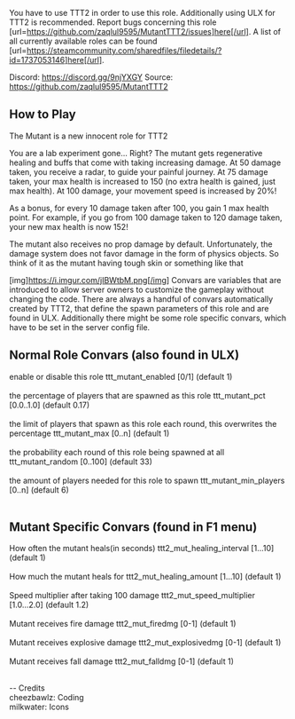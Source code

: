 You have to use TTT2 in order to use this role. Additionally using ULX for TTT2 is recommended. Report bugs concerning this role [url=https://github.com/zaqlul9595/MutantTTT2/issues]here[/url]. A list of all currently available roles can be found [url=https://steamcommunity.com/sharedfiles/filedetails/?id=1737053146]here[/url].

Discord: https://discord.gg/9njYXGY
Source: https://github.com/zaqlul9595/MutantTTT2

## How to Play ##

The Mutant is a new innocent role for TTT2

You are a lab experiment gone... Right? The mutant gets regenerative healing and buffs that come with taking increasing damage. At 50 damage taken, you receive a radar, to guide your painful journey. At 75 damage taken, your max health is increased to 150 (no extra health is gained, just max health). At 100 damage, your movement speed is increased by 20%!
 
As a bonus, for every 10 damage taken after 100, you gain 1 max health point. For example, if you go from 100 damage taken to 120 damage taken, your new max health is now 152!

The mutant also receives no prop damage by default. Unfortunately, the damage system does not favor damage in the form of physics objects. So think of it as the mutant having tough skin or something like that

[img]https://i.imgur.com/jIBWtbM.png[/img]
Convars are variables that are introduced to allow server owners to customize the gameplay without changing the code. There are always a handful of convars automatically created by TTT2, that define the spawn parameters of this role and are found in ULX. Additionally there might be some role specific convars, which have to be set in the server config file.

## Normal Role Convars (also found in ULX) ##

enable or disable this role 
  ttt_mutant_enabled [0/1] (default 1) <br><br>
the percentage of players that are spawned as this role
  ttt_mutant_pct [0.0..1.0] (default 0.17)<br><br>
the limit of players that spawn as this role each round, this overwrites the percentage
  ttt_mutant_max [0..n] (default 1) <br><br>
the probability each round of this role being spawned at all
  ttt_mutant_random [0..100] (default 33) <br><br>
the amount of players needed for this role to spawn
  ttt_mutant_min_players [0..n] (default 6) <br><br>


## Mutant Specific Convars (found in F1 menu) ##

How often the mutant heals(in seconds)
  ttt2_mut_healing_interval [1...10] (default 1) <br><br>
How much the mutant heals for
  ttt2_mut_healing_amount [1...10] (default 1) <br><br>
Speed multiplier after taking 100 damage
  ttt2_mut_speed_multiplier [1.0...2.0] (default 1.2) <br><br>
Mutant receives fire damage
  ttt2_mut_firedmg [0-1] (default 1) <br><br>
Mutant receives explosive damage
  ttt2_mut_explosivedmg [0-1] (default 1) <br><br>
Mutant receives fall damage
  ttt2_mut_falldmg [0-1] (default 1) <br><br>


--
Credits <br>
cheezbawlz: Coding <br>
milkwater: Icons
